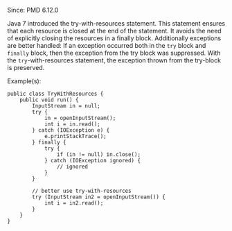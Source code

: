 Since: PMD 6.12.0

Java 7 introduced the try-with-resources statement. This statement ensures that each resource is closed at the end
of the statement. It avoids the need of explicitly closing the resources in a finally block. Additionally exceptions
are better handled: If an exception occurred both in the `try` block and `finally` block, then the exception from
the try block was suppressed. With the `try`-with-resources statement, the exception thrown from the try-block is
preserved.

Example(s):
```
public class TryWithResources {
    public void run() {
        InputStream in = null;
        try {
            in = openInputStream();
            int i = in.read();
        } catch (IOException e) {
            e.printStackTrace();
        } finally {
            try {
                if (in != null) in.close();
            } catch (IOException ignored) {
                // ignored
            }
        }

        // better use try-with-resources
        try (InputStream in2 = openInputStream()) {
            int i = in2.read();
        }
    }
}
```
